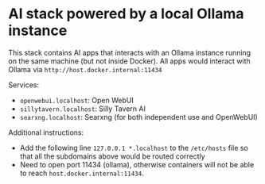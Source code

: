 # AI stack powered by a local Ollama instance

This stack contains AI apps that interacts with an Ollama instance running on the same machine (but not inside Docker). All apps would interact with Ollama via `http://host.docker.internal:11434`

Services:
- `openwebui.localhost`: Open WebUI
- `sillytavern.localhost`: Silly Tavern AI
- `searxng.localhost`: Searxng (for both independent use and OpenWebUI)

Additional instructions: 
- Add the following line `127.0.0.1 *.localhost` to the `/etc/hosts` file so that all the subdomains above would be routed correctly
- Need to open port 11434 (ollama), otherwise containers will not be able to reach `host.docker.internal:11434`.